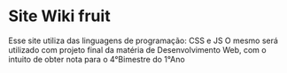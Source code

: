 # Site Wiki fruit
Esse site utiliza das linguagens de programação: 
  CSS
  e JS
O mesmo será utilizado com projeto final da matéria de Desenvolvimento Web, com o intuito de obter nota para o 4°Bimestre do 1°Ano
